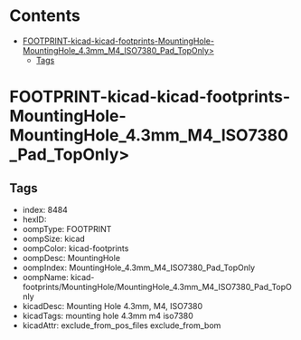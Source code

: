 



Contents
========

* [FOOTPRINT-kicad-kicad-footprints-MountingHole-MountingHole_4.3mm_M4_ISO7380_Pad_TopOnly>](#footprint-kicad-kicad-footprints-mountinghole-mountinghole_43mm_m4_iso7380_pad_toponly)
	* [Tags](#tags)

# FOOTPRINT-kicad-kicad-footprints-MountingHole-MountingHole_4.3mm_M4_ISO7380_Pad_TopOnly>

## Tags

- index: 8484
- hexID: 
- oompType: FOOTPRINT
- oompSize: kicad
- oompColor: kicad-footprints
- oompDesc: MountingHole
- oompIndex: MountingHole_4.3mm_M4_ISO7380_Pad_TopOnly
- oompName: kicad-footprints/MountingHole/MountingHole_4.3mm_M4_ISO7380_Pad_TopOnly
- kicadDesc: Mounting Hole 4.3mm, M4, ISO7380
- kicadTags: mounting hole 4.3mm m4 iso7380
- kicadAttr: exclude_from_pos_files exclude_from_bom

